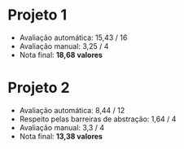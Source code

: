 # Projeto 1
* Avaliação automática: 15,43 / 16
* Avaliação manual: 3,25 / 4
* Nota final: **18,68 valores**

# Projeto 2
* Avaliação automática: 8,44 / 12
* Respeito pelas barreiras de abstração: 1,64 / 4
* Avaliação manual: 3,3 / 4
* Nota final: **13,38 valores**
